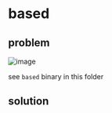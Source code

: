 # based

## problem

![image](https://github.com/quasar098/ctf-writeups/assets/70716985/6af6d8dd-a568-4af0-8dfc-d72d76280832)

see `based` binary in this folder

## solution


